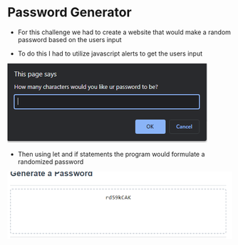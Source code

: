 # Password Generator 
* For this challenge we had to create a website that would make a random password based on the users input 
- To do this I had to utilize javascript alerts to get the users input 

![](2022-12-29-14-59-02.png)

- Then using let and if statements the program would formulate a randomized password 

![](2022-12-29-15-01-01.png)